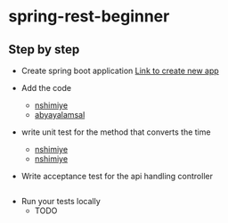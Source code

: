 # spring-rest-beginner

## Step by step

* Create spring boot application
[Link to create new app](https://start.spring.io/)

* Add the code
  * [nshimiye](https://github.com/nshimiye/time-checker/tree/develop/src/main/java/me/marcellin/timechecker/api/v1/time)
  * [abyayalamsal](https://github.com/abyayalamsal/time-checker/tree/develop/src/main/java/com/marsassignment/Test)

* write unit test for the method that converts the time
  * [nshimiye](https://github.com/nshimiye/time-checker/tree/develop/src/test/java/me/marcellin/timechecker/api/v1/time)
  * [nshimiye](https://github.com/abyayalamsal/time-checker/tree/develop/src/test/java/com/marsassignment/Test)

* Write acceptance test for the api handling controller
```java
```

* Run your tests locally
  * TODO
